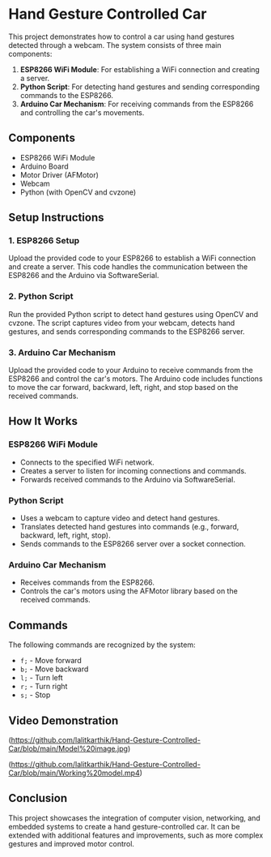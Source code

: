 # Hand Gesture Controlled Car

This project demonstrates how to control a car using hand gestures detected through a webcam. The system consists of three main components:

1. **ESP8266 WiFi Module**: For establishing a WiFi connection and creating a server.
2. **Python Script**: For detecting hand gestures and sending corresponding commands to the ESP8266.
3. **Arduino Car Mechanism**: For receiving commands from the ESP8266 and controlling the car's movements.

## Components
- ESP8266 WiFi Module
- Arduino Board
- Motor Driver (AFMotor)
- Webcam
- Python (with OpenCV and cvzone)

## Setup Instructions

### 1. ESP8266 Setup
Upload the provided code to your ESP8266 to establish a WiFi connection and create a server. This code handles the communication between the ESP8266 and the Arduino via SoftwareSerial.

### 2. Python Script
Run the provided Python script to detect hand gestures using OpenCV and cvzone. The script captures video from your webcam, detects hand gestures, and sends corresponding commands to the ESP8266 server.

### 3. Arduino Car Mechanism
Upload the provided code to your Arduino to receive commands from the ESP8266 and control the car's motors. The Arduino code includes functions to move the car forward, backward, left, right, and stop based on the received commands.

## How It Works

### ESP8266 WiFi Module
- Connects to the specified WiFi network.
- Creates a server to listen for incoming connections and commands.
- Forwards received commands to the Arduino via SoftwareSerial.

### Python Script
- Uses a webcam to capture video and detect hand gestures.
- Translates detected hand gestures into commands (e.g., forward, backward, left, right, stop).
- Sends commands to the ESP8266 server over a socket connection.

### Arduino Car Mechanism
- Receives commands from the ESP8266.
- Controls the car's motors using the AFMotor library based on the received commands.

## Commands
The following commands are recognized by the system:
- `f;` - Move forward
- `b;` - Move backward
- `l;` - Turn left
- `r;` - Turn right
- `s;` - Stop

## Video Demonstration

(https://github.com/lalitkarthik/Hand-Gesture-Controlled-Car/blob/main/Model%20image.jpg)

(https://github.com/lalitkarthik/Hand-Gesture-Controlled-Car/blob/main/Working%20model.mp4)

## Conclusion
This project showcases the integration of computer vision, networking, and embedded systems to create a hand gesture-controlled car. It can be extended with additional features and improvements, such as more complex gestures and improved motor control.

